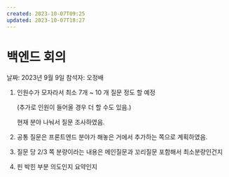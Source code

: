```yaml
---
created: 2023-10-07T09:25
updated: 2023-10-07T18:27
---
```

# 백엔드 회의

날짜: 2023년 9월 9일
참석자: 오정배

1. 인원수가 모자라서 최소 7개 ~ 10 개 질문 정도 할 예정 
    
    (추가로 인원이 들어올 경우 더 할 수도 있음.)
    
    현재 분야 나눠서 질문 조사하였음.
    
2. 공통 질문은 프론트엔드 분야가 해놓은 거에서 추가하는 쪽으로 계획하였음. 
3. 질문 당 2/3 쪽 분량이라는 내용은 메인질문과 꼬리질문 포함해서 최소분량인건지
4. 핀 박힌 부분 의도인지 요약인지